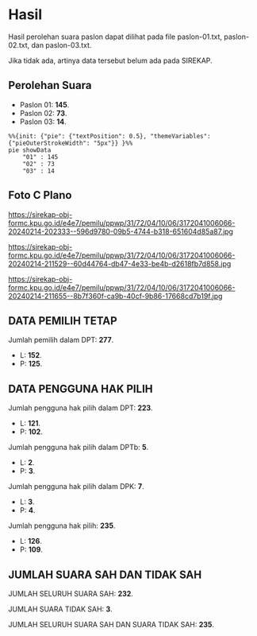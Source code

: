 # Hasil

Hasil perolehan suara paslon dapat dilihat pada file paslon-01.txt, paslon-02.txt, dan paslon-03.txt.

Jika tidak ada, artinya data tersebut belum ada pada SIREKAP.

## Perolehan Suara

 * Paslon 01: **145**.
 * Paslon 02: **73**.
 * Paslon 03: **14**.

```mermaid
%%{init: {"pie": {"textPosition": 0.5}, "themeVariables": {"pieOuterStrokeWidth": "5px"}} }%%
pie showData
    "01" : 145
    "02" : 73
    "03" : 14
```
## Foto C Plano

https://sirekap-obj-formc.kpu.go.id/e4e7/pemilu/ppwp/31/72/04/10/06/3172041006066-20240214-202333--596d9780-09b5-4744-b318-651604d85a87.jpg

https://sirekap-obj-formc.kpu.go.id/e4e7/pemilu/ppwp/31/72/04/10/06/3172041006066-20240214-211529--60d44764-db47-4e33-be4b-d2618fb7d858.jpg

https://sirekap-obj-formc.kpu.go.id/e4e7/pemilu/ppwp/31/72/04/10/06/3172041006066-20240214-211655--8b7f360f-ca9b-40cf-9b86-17668cd7b19f.jpg

## DATA PEMILIH TETAP

Jumlah pemilih dalam DPT: **277**.
 * L: **152**.
 * P: **125**.

## DATA PENGGUNA HAK PILIH

Jumlah pengguna hak pilih dalam DPT: **223**.
 * L: **121**.
 * P: **102**.

Jumlah pengguna hak pilih dalam DPTb: **5**.
 * L: **2**.
 * P: **3**.

Jumlah pengguna hak pilih dalam DPK: **7**.
 * L: **3**.
 * P: **4**.

Jumlah pengguna hak pilih: **235**.
 * L: **126**.
 * P: **109**.

## JUMLAH SUARA SAH DAN TIDAK SAH

JUMLAH SELURUH SUARA SAH: **232**.

JUMLAH SUARA TIDAK SAH: **3**.

JUMLAH SELURUH SUARA SAH DAN SUARA TIDAK SAH: **235**.
